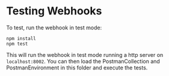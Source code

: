 # Testing Webhooks

To test, run the webhook in test mode:

```
npm install
npm test
```

This will run the webhook in test mode running a http server on `localhost:8002`. You can then load the PostmanCollection and PostmanEnvironment in this folder and execute the tests.


